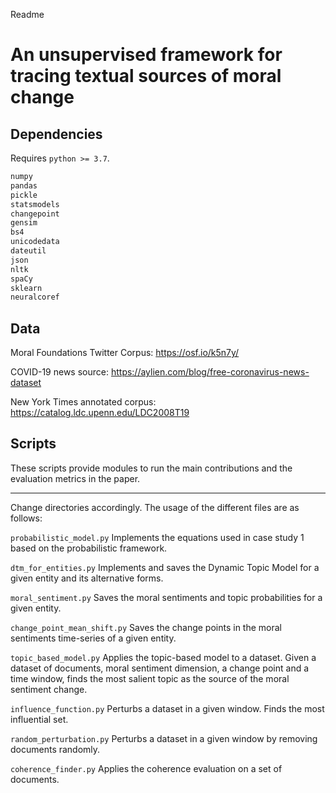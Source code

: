 Readme

An unsupervised framework for tracing textual sources of moral change 
=====================================================================


## Dependencies


Requires `python >= 3.7`.

```python
numpy
pandas
pickle
statsmodels
changepoint
gensim
bs4
unicodedata
dateutil
json
nltk
spaCy
sklearn
neuralcoref
```

## Data
Moral Foundations Twitter Corpus: https://osf.io/k5n7y/

COVID-19 news source: https://aylien.com/blog/free-coronavirus-news-dataset


New York Times annotated corpus: https://catalog.ldc.upenn.edu/LDC2008T19


## Scripts

These scripts provide modules to run the main contributions and the
evaluation metrics in the paper.

-----

Change directories accordingly.
The usage of the different files are as follows:

`probabilistic_model.py` Implements the equations used in case study 1 based on the
probabilistic framework.


`dtm_for_entities.py` Implements and saves the Dynamic Topic Model for a given entity and its alternative forms.

`moral_sentiment.py` Saves the moral sentiments and topic probabilities for a given entity.

`change_point_mean_shift.py` Saves the change points in the moral sentiments time-series of a given entity.

`topic_based_model.py` Applies the topic-based model to a dataset. Given
a dataset of documents, moral sentiment dimension, a change point and a
time window, finds the most salient topic as the source of the moral
sentiment change.

`influence_function.py` Perturbs a dataset in a given window. Finds the
most influential set.

`random_perturbation.py` Perturbs a dataset in a given window by
removing documents randomly.

`coherence_finder.py` Applies the coherence evaluation on a set of
documents.


